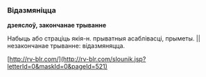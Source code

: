 ### Відазмяніцца
**дзеяслоў, закончанае трыванне**

Набыць або страціць якія-н. прыватныя асаблівасці, прыметы. || незакончанае трыванне: відазмяняцца.

<a rel="author">[http://rv-blr.com/](http://rv-blr.com/slounik.jsp?letterId=0&maskId=0&pageId=521)</a>
